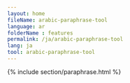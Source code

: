 ```yaml
---
layout: home
fileName: arabic-paraphrase-tool
language: ar
folderName : features
permalink: /ja/arabic-paraphrase-tool
lang: ja
tool: arabic-paraphrase-tool
---
```

{% include section/paraphrase.html %}